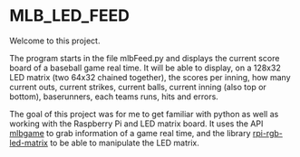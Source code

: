 # MLB_LED_FEED
Welcome to this project. 

The program starts in the file mlbFeed.py and displays the current score board of a baseball game real time. It will be able to display, on a 128x32 LED matrix (two 64x32 chained together), the scores per inning, how many current outs, current strikes, current balls, current inning (also top or bottom), baserunners, each teams runs, hits and errors.


The goal of this project was for me to get familiar with python as well as working with the Raspberry Pi and LED matrix board. It uses the API [mlbgame](https://github.com/panzarino/mlbgame/tree/master/mlbgame) to grab information of a game real time, and the library [rpi-rgb-led-matrix](https://github.com/hzeller/rpi-rgb-led-matrix) to be able to manipulate the LED matrix.
